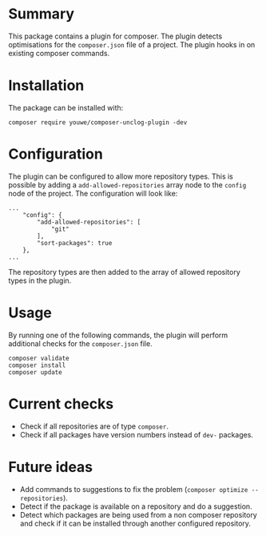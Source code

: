# Summary

This package contains a plugin for composer. 
The plugin detects optimisations for the `composer.json` file of a project.
The plugin hooks in on existing composer commands.

# Installation

The package can be installed with:

```
composer require youwe/composer-unclog-plugin -dev
```

# Configuration

The plugin can be configured to allow more repository types. 
This is possible by adding a `add-allowed-repositories` array node to the 
`config` node of the project.
The configuration will look like:
```
...
    "config": {
        "add-allowed-repositories": [
            "git"
        ],
        "sort-packages": true
    },
...
```

The repository types are then added to the array of allowed repository types in 
the plugin.

# Usage

By running one of the following commands, 
the plugin will perform additional checks for the `composer.json` file.

```
composer validate
composer install
composer update
```

# Current checks

- Check if all repositories are of type `composer`.
- Check if all packages have version numbers instead of `dev-` packages.

# Future ideas

- Add commands to suggestions to fix the problem (`composer optimize --repositories`).
- Detect if the package is available on a repository and do a suggestion.
- Detect which packages are being used from a non composer repository
and check if it can be installed through another configured repository.
